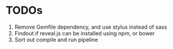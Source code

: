 # TODOs

1. Remove Gemfile dependency, and use stylus instead of sass
2. Findout if reveal.js can be installed using npm, or bower
3. Sort out compile and run pipeline
